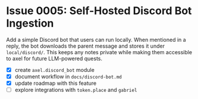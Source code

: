 # Issue 0005: Self-Hosted Discord Bot Ingestion

Add a simple Discord bot that users can run locally. When mentioned in a reply,
the bot downloads the parent message and stores it under `local/discord/`.
This keeps any notes private while making them accessible to axel for
future LLM-powered quests.

- [x] create `axel.discord_bot` module
- [x] document workflow in `docs/discord-bot.md`
- [x] update roadmap with this feature
- [ ] explore integrations with `token.place` and `gabriel`
